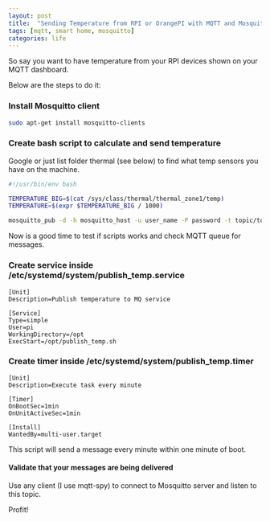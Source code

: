 ```yaml
---
layout: post
title:  "Sending Temperature from RPI or OrangePI with MQTT and Mosquitto"
tags: [mqtt, smart home, mosquitto]
categories: life
---
```


So say you want to have temperature from your RPI devices shown on your MQTT dashboard. 

Below are the steps to do it:

### Install Mosquitto client
```bash
sudo apt-get install mosquitto-clients
```
### Create bash script to calculate and send temperature 
Google or just list folder thermal (see below) to find what temp sensors you have on the machine.

```bash
#!/usr/bin/env bash

TEMPERATURE_BIG=$(cat /sys/class/thermal/thermal_zone1/temp)
TEMPERATURE=$(expr $TEMPERATURE_BIG / 1000)

mosquitto_pub -d -h mosquitto_host -u user_name -P password -t topic/topic -m ${TEMPERATURE} >&2
```

Now is a good time to test if scripts works and check MQTT queue for messages.


### Create service inside /etc/systemd/system/publish_temp.service

```
[Unit]
Description=Publish temperature to MQ service

[Service]
Type=simple
User=pi
WorkingDirectory=/opt
ExecStart=/opt/publish_temp.sh
```

### Create timer inside /etc/systemd/system/publish_temp.timer
```
[Unit]
Description=Execute task every minute

[Timer]
OnBootSec=1min
OnUnitActiveSec=1min 

[Install]
WantedBy=multi-user.target
```
This script will send a message every minute within one minute of boot.

#### Validate that your messages are being delivered 
Use any client (I use mqtt-spy) to connect to Mosquitto server and listen to this topic. 

Profit!